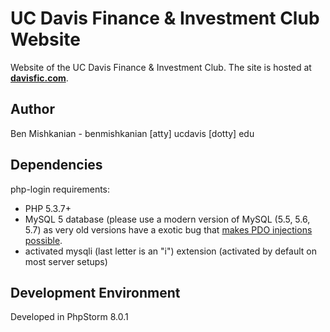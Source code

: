 # UC Davis Finance & Investment Club Website

Website of the UC Davis Finance & Investment Club. The site is hosted at **[davisfic.com](http://http://www.davisfic.com/)**.

## Author

Ben Mishkanian - benmishkanian \[atty\] ucdavis \[dotty\] edu

## Dependencies

php-login requirements:  
- PHP 5.3.7+  
- MySQL 5 database (please use a modern version of MySQL (5.5, 5.6, 5.7) as very old versions have a exotic bug that
[makes PDO injections possible](http://stackoverflow.com/q/134099/1114320).  
- activated mysqli (last letter is an "i") extension (activated by default on most server setups)

## Development Environment

Developed in PhpStorm 8.0.1